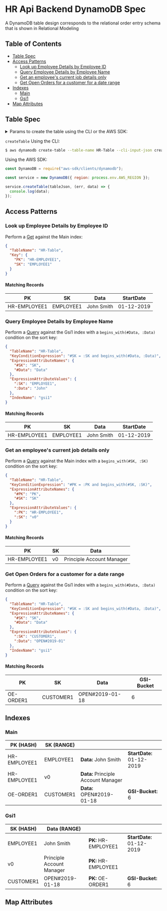 <!-- Generated by solve-dynamo-spec.js. Update this documentation by updating the spec-v1.json file. -->

# HR Api Backend DynamoDB Spec

A DynamoDB table design corresponds to the relational order entry schema that is shown in Relational Modeling

## Table of Contents

-   [Table Spec](#table-spec)
-   [Access Patterns](#access-patterns)
    -   [Look up Employee Details by Employee ID](#look-up-employee-details-by-employee-id)
    -   [Query Employee Details by Employee Name](#query-employee-details-by-employee-name)
    -   [Get an employee's current job details only](#get-an-employees-current-job-details-only)
    -   [Get Open Orders for a customer for a date range](#get-open-orders-for-a-customer-for-a-date-range)
-   [Indexes](#indexes)
    -   [Main](#main)
    -   [Gsi1](#gsi1)
-   [Map Attributes](#map-attributes)

## Table Spec

<details>

<summary>Params to create the table using the CLI or the AWS SDK:</summary>

```json
{
  "AttributeDefinitions": [
    {
      "AttributeName": "PK",
      "AttributeType": "S"
    },
    {
      "AttributeName": "SK",
      "AttributeType": "S"
    },
    {
      "AttributeName": "Data",
      "AttributeType": "S"
    }
  ],
  "TableName": "HR-Table",
  "KeySchema": [
    {
      "AttributeName": "PK",
      "KeyType": "HASH"
    },
    {
      "AttributeName": "SK",
      "KeyType": "RANGE"
    }
  ],
  "ProvisionedThroughput": {
    "ReadCapacityUnits": 5,
    "WriteCapacityUnits": 5
  },
  "BillingMode": "PAY_PER_REQUEST",
  "GlobalSecondaryIndexes": [
    {
      "IndexName": "gsi1",
      "KeySchema": [
        {
          "AttributeName": "SK",
          "KeyType": "HASH"
        },
        {
          "AttributeName": "Data",
          "KeyType": "RANGE"
        }
      ],
      "Projection": {
        "ProjectionType": "ALL"
      },
      "ProvisionedThroughput": {
        "ReadCapacityUnits": 5,
        "WriteCapacityUnits": 5
      }
    }
  ]
}
```

</details>

`createTable` Using the CLI:

```bash
$ aws dynamodb create-table --table-name HR-Table --cli-input-json create-table.json
```

Using the AWS SDK:

```javascript
const DynamoDB = require("aws-sdk/clients/dynamodb");

const service = new DynamoDB({ region: process.env.AWS_REGION });

service.createTable(tableJson, (err, data) => {
  console.log(data);
});

```

## Access Patterns

### Look up Employee Details by Employee ID

Perform a [Get](http://docs.aws.amazon.com/AWSJavaScriptSDK/latest/AWS/DynamoDB/DocumentClient.html#get-property "Get") against the Main index: 

```json
{
  "TableName": "HR-Table",
  "Key": {
    "PK": "HR-EMPLOYEE1",
    "SK": "EMPLOYEE1"
  }
}
```

#### Matching Records

| PK           | SK        | Data       | StartDate  |
| ------------ | --------- | ---------- | ---------- |
| HR-EMPLOYEE1 | EMPLOYEE1 | John Smith | 01-12-2019 |

### Query Employee Details by Employee Name

Perform a [Query](http://docs.aws.amazon.com/AWSJavaScriptSDK/latest/AWS/DynamoDB/DocumentClient.html#query-property "Query") against the Gsi1 index with a `begins_with(#Data, :Data)` condition on the sort key:

```json
{
  "TableName": "HR-Table",
  "KeyConditionExpression": "#SK = :SK and begins_with(#Data, :Data)",
  "ExpressionAttributeNames": {
    "#SK": "SK",
    "#Data": "Data"
  },
  "ExpressionAttributeValues": {
    ":SK": "EMPLOYEE1",
    ":Data": "John"
  },
  "IndexName": "gsi1"
}
```

#### Matching Records

| PK           | SK        | Data       | StartDate  |
| ------------ | --------- | ---------- | ---------- |
| HR-EMPLOYEE1 | EMPLOYEE1 | John Smith | 01-12-2019 |

### Get an employee's current job details only

Perform a [Query](http://docs.aws.amazon.com/AWSJavaScriptSDK/latest/AWS/DynamoDB/DocumentClient.html#query-property "Query") against the Main index with a `begins_with(#SK, :SK)` condition on the sort key:

```json
{
  "TableName": "HR-Table",
  "KeyConditionExpression": "#PK = :PK and begins_with(#SK, :SK)",
  "ExpressionAttributeNames": {
    "#PK": "PK",
    "#SK": "SK"
  },
  "ExpressionAttributeValues": {
    ":PK": "HR-EMPLOYEE1",
    ":SK": "v0"
  }
}
```

#### Matching Records

| PK           | SK  | Data                      |
| ------------ | --- | ------------------------- |
| HR-EMPLOYEE1 | v0  | Principle Account Manager |

### Get Open Orders for a customer for a date range

Perform a [Query](http://docs.aws.amazon.com/AWSJavaScriptSDK/latest/AWS/DynamoDB/DocumentClient.html#query-property "Query") against the Gsi1 index with a `begins_with(#Data, :Data)` condition on the sort key:

```json
{
  "TableName": "HR-Table",
  "KeyConditionExpression": "#SK = :SK and begins_with(#Data, :Data)",
  "ExpressionAttributeNames": {
    "#SK": "SK",
    "#Data": "Data"
  },
  "ExpressionAttributeValues": {
    ":SK": "CUSTOMER1",
    ":Data": "OPEN#2019-01"
  },
  "IndexName": "gsi1"
}
```

#### Matching Records

| PK        | SK        | Data            | GSI-Bucket |
| --------- | --------- | --------------- | ---------- |
| OE-ORDER1 | CUSTOMER1 | OPEN#2019-01-18 | 6          |

## Indexes

### Main

| PK (HASH)    | SK (RANGE) |                                     |                           |
| ------------ | ---------- | ----------------------------------- | ------------------------- |
| HR-EMPLOYEE1 | EMPLOYEE1  | **Data:** John Smith                | **StartDate:** 01-12-2019 |
| HR-EMPLOYEE1 | v0         | **Data:** Principle Account Manager |                           |
| OE-ORDER1    | CUSTOMER1  | **Data:** OPEN#2019-01-18           | **GSI-Bucket:** 6         |

### Gsi1

| SK (HASH) | Data (RANGE)              |                      |                           |
| --------- | ------------------------- | -------------------- | ------------------------- |
| EMPLOYEE1 | John Smith                | **PK:** HR-EMPLOYEE1 | **StartDate:** 01-12-2019 |
| v0        | Principle Account Manager | **PK:** HR-EMPLOYEE1 |                           |
| CUSTOMER1 | OPEN#2019-01-18           | **PK:** OE-ORDER1    | **GSI-Bucket:** 6         |

## Map Attributes
